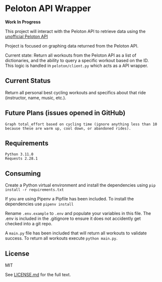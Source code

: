 # Peloton API Wrapper

**Work In Progress**

This project will interact with the Peloton API to retrieve data using the [unofficial Peloton API](https://app.swaggerhub.com/apis/DovOps/peloton-unofficial-api/0.3.0#/)

Project is focused on graphing data returned from the Peloton API.

Current state: Return all workouts from the Peloton API as a list of dictionaries, and the ability to query a specific workout based on the ID. This logic is handled in `peloton/client.py` which acts as a API wrapper.

## Current Status

Return all personal best cycling workouts and specifics about that ride (instructor, name, music, etc.).

## Future Plans (issues opened in GitHub)

```
Graph total_effort based on cycling time (ignore anything less than 10 because these are warm up, cool down, or abandoned rides).
```

## Requirements

```
Python 3.11.0
Requests 2.28.1
```

## Consuming

Create a Python virtual environment and install the dependencies using `pip install -r requirements.txt`

If you are using Pipenv a Pipfile has been included. To install the dependencies use `pipenv install`

Rename `.env.example` to `.env` and populate your variables in this file. The .env is included in the .gitignore to ensure it does not accidently get checked into a git repo.

A `main.py` file has been included that will return all workouts to validate success. To return all workouts execute `python main.py`.

## License

MIT

See [LICENSE.md](LICENSE.md) for the full text.
